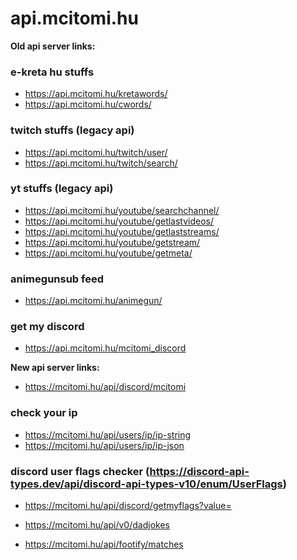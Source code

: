 ﻿# api.mcitomi.hu

__Old api server links:__

### e-kreta hu stuffs
- https://api.mcitomi.hu/kretawords/  
- https://api.mcitomi.hu/cwords/

### twitch stuffs (legacy api)
- https://api.mcitomi.hu/twitch/user/
- https://api.mcitomi.hu/twitch/search/

### yt stuffs (legacy api)
- https://api.mcitomi.hu/youtube/searchchannel/
- https://api.mcitomi.hu/youtube/getlastvideos/
- https://api.mcitomi.hu/youtube/getlaststreams/
- https://api.mcitomi.hu/youtube/getstream/
- https://api.mcitomi.hu/youtube/getmeta/

### animegunsub feed
- https://api.mcitomi.hu/animegun/

### get my discord
- https://api.mcitomi.hu/mcitomi_discord

__New api server links:__
- https://mcitomi.hu/api/discord/mcitomi

### check your ip
- https://mcitomi.hu/api/users/ip/ip-string
- https://mcitomi.hu/api/users/ip/ip-json

### discord user flags checker (https://discord-api-types.dev/api/discord-api-types-v10/enum/UserFlags)
- https://mcitomi.hu/api/discord/getmyflags?value=<user flag value>

- https://mcitomi.hu/api/v0/dadjokes
  
- https://mcitomi.hu/api/footify/matches
